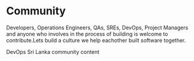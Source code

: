 # Community

Developers, Operations Engineers, QAs, SREs, DevOps, Project Managers and anyone who involves in the process of building is welcome to contribute.Lets build a culture we help eachother built software together.


DevOps Sri Lanka community content
